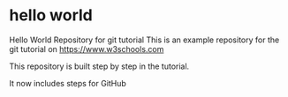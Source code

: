 # hello world 
Hello World Repository for git tutorial 
This is an example repository for the git tutorial on https://www.w3schools.com

This repository is built step by step in the tutorial.

It now includes steps for GitHub
